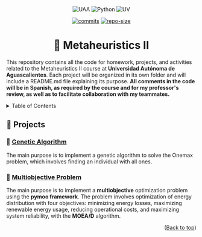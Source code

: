<a name="readme-top"></a>

<div align="center">

![UAA][uaa]
![Python][python]
![UV][uv]

[![commits][commits]](https://github.com/IvanHurtado92/Coffee-Listing/commits)
[![repo-size][repo-size]](https://github.com/IvanHurtado92/Coffee-Listing)


# 🚀 Metaheuristics II 

<p align="left">
This repository contains all the code for homework, projects, and activities related to the Metaheuristics II course at <strong>Universidad Autónoma de Aguascalientes</strong>. Each project will be organized in its own folder and will include a README.md file explaining its purpose. <strong>All comments in the code will be in Spanish, as required by the course and for my professor's review, as well as to facilitate collaboration with my teammates.</strong>
</p>

</div>

<details>
	<summary>Table of Contents</summary>

- [🚀 Metaheuristics II](#-metaheuristics-ii)
  - [📂 Projects](#-projects)
    - [🧬 Genetic Algorithm](#-genetic-algorithm)
    - [🎯 Multiobjective Problem](#-multiobjective-problem)

</details>

## 📂 Projects 

### 🧬 [Genetic Algorithm](./Genetic_Algorithm/README.md)
The main purpose is to implement a genetic algorithm to solve the Onemax problem, which involves finding an individual with all ones.

### 🎯 [Multiobjective Problem](./Multiobjective_Problem/README.md)
The main purpose is to implement a **multiobjective** optimization problem using the **pymoo framework**. The problem involves optimization of energy distribution with four objectives: minimizing energy losses, maximizing renewable energy usage, reducing operational costs, and maximizing system reliability, with the **MOEA/D** algorithm.

<p align="right">(<a href="#readme-top">Back to top</a>)</p>

[commits]: https://img.shields.io/github/commit-activity/t/IkarosKurtz/Metaheuristicas-II?style=for-the-badge&color=#126251
[repo-size]: https://img.shields.io/github/repo-size/IkarosKurtz/Metaheuristicas-II?style=for-the-badge&color=#126251
[python]: https://img.shields.io/badge/Python-blue?style=for-the-badge&logo=Python&logoColor=white
[uv]: https://img.shields.io/badge/uv-%23aa4ab6?style=for-the-badge
[uaa]: https://img.shields.io/badge/UAA-Universidad%20Aut%C3%B3noma%20de%20Aguascalientes-blue?style=for-the-badge